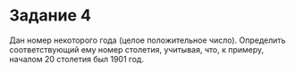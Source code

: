 # Задание 4
Дан номер некоторого года (целое положительное число).
Определить соответствующий ему номер столетия, учитывая, что, к примеру, началом
20 столетия был 1901 год.